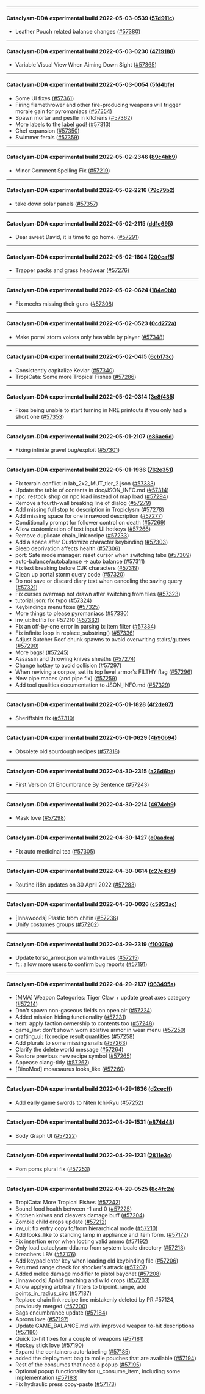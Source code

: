 
---

#### Cataclysm-DDA experimental build 2022-05-03-0539 ([57d911c](https://github.com/CleverRaven/Cataclysm-DDA/releases/tag/cdda-experimental-2022-05-03-0539))

* Leather Pouch related balance changes ([#57380](https://github.com/CleverRaven/Cataclysm-DDA/pull/57380))

---

#### Cataclysm-DDA experimental build 2022-05-03-0230 ([4719188](https://github.com/CleverRaven/Cataclysm-DDA/releases/tag/cdda-experimental-2022-05-03-0230))

* Variable Visual View When Aiming Down Sight ([#57365](https://github.com/CleverRaven/Cataclysm-DDA/pull/57365))

---

#### Cataclysm-DDA experimental build 2022-05-03-0054 ([5fd4bfe](https://github.com/CleverRaven/Cataclysm-DDA/releases/tag/cdda-experimental-2022-05-03-0054))

* Some UI fixes ([#57361](https://github.com/CleverRaven/Cataclysm-DDA/pull/57361))
* Firing flamethrower and other fire-producing weapons will trigger morale gain for pyromaniacs ([#57354](https://github.com/CleverRaven/Cataclysm-DDA/pull/57354))
* Spawn mortar and pestle in kitchens ([#57362](https://github.com/CleverRaven/Cataclysm-DDA/pull/57362))
* More labels to the label god! ([#57313](https://github.com/CleverRaven/Cataclysm-DDA/pull/57313))
* Chef expansion ([#57350](https://github.com/CleverRaven/Cataclysm-DDA/pull/57350))
* Swimmer ferals ([#57359](https://github.com/CleverRaven/Cataclysm-DDA/pull/57359))

---

#### Cataclysm-DDA experimental build 2022-05-02-2346 ([89c4bb9](https://github.com/CleverRaven/Cataclysm-DDA/releases/tag/cdda-experimental-2022-05-02-2346))

* Minor Comment Spelling Fix ([#57219](https://github.com/CleverRaven/Cataclysm-DDA/pull/57219))

---

#### Cataclysm-DDA experimental build 2022-05-02-2216 ([79c79b2](https://github.com/CleverRaven/Cataclysm-DDA/releases/tag/cdda-experimental-2022-05-02-2216))

* take down solar panels ([#57357](https://github.com/CleverRaven/Cataclysm-DDA/pull/57357))

---

#### Cataclysm-DDA experimental build 2022-05-02-2115 ([dd1c695](https://github.com/CleverRaven/Cataclysm-DDA/releases/tag/cdda-experimental-2022-05-02-2115))

* Dear sweet David, it is time to go home. ([#57291](https://github.com/CleverRaven/Cataclysm-DDA/pull/57291))

---

#### Cataclysm-DDA experimental build 2022-05-02-1804 ([200caf5](https://github.com/CleverRaven/Cataclysm-DDA/releases/tag/cdda-experimental-2022-05-02-1804))

* Trapper packs and grass headwear ([#57276](https://github.com/CleverRaven/Cataclysm-DDA/pull/57276))

---

#### Cataclysm-DDA experimental build 2022-05-02-0624 ([184e0bb](https://github.com/CleverRaven/Cataclysm-DDA/releases/tag/cdda-experimental-2022-05-02-0624))

* Fix mechs missing their guns ([#57308](https://github.com/CleverRaven/Cataclysm-DDA/pull/57308))

---

#### Cataclysm-DDA experimental build 2022-05-02-0523 ([0cd272a](https://github.com/CleverRaven/Cataclysm-DDA/releases/tag/cdda-experimental-2022-05-02-0523))

* Make portal storm voices only hearable by player ([#57348](https://github.com/CleverRaven/Cataclysm-DDA/pull/57348))

---

#### Cataclysm-DDA experimental build 2022-05-02-0415 ([6cb173c](https://github.com/CleverRaven/Cataclysm-DDA/releases/tag/cdda-experimental-2022-05-02-0415))

* Consistently capitalize Kevlar ([#57340](https://github.com/CleverRaven/Cataclysm-DDA/pull/57340))
* TropiCata: Some more Tropical Fishes ([#57286](https://github.com/CleverRaven/Cataclysm-DDA/pull/57286))

---

#### Cataclysm-DDA experimental build 2022-05-02-0314 ([3e8f435](https://github.com/CleverRaven/Cataclysm-DDA/releases/tag/cdda-experimental-2022-05-02-0314))

* Fixes being unable to start turning in NRE printouts if you only had a short one ([#57353](https://github.com/CleverRaven/Cataclysm-DDA/pull/57353))

---

#### Cataclysm-DDA experimental build 2022-05-01-2107 ([c86ae6d](https://github.com/CleverRaven/Cataclysm-DDA/releases/tag/cdda-experimental-2022-05-01-2107))

* Fixing infinite gravel bug/exploit ([#57301](https://github.com/CleverRaven/Cataclysm-DDA/pull/57301))

---

#### Cataclysm-DDA experimental build 2022-05-01-1936 ([762e351](https://github.com/CleverRaven/Cataclysm-DDA/releases/tag/cdda-experimental-2022-05-01-1936))

* Fix terrain conflict in lab_2x2_MUT_tier_2.json ([#57333](https://github.com/CleverRaven/Cataclysm-DDA/pull/57333))
* Update the table of contents in doc/JSON_INFO.md ([#57314](https://github.com/CleverRaven/Cataclysm-DDA/pull/57314))
* npc: restock shop on npc load instead of map load ([#57294](https://github.com/CleverRaven/Cataclysm-DDA/pull/57294))
* Remove a fourth-wall breaking line of dialog ([#57279](https://github.com/CleverRaven/Cataclysm-DDA/pull/57279))
* Add missing full stop to description in Tropiclysm ([#57278](https://github.com/CleverRaven/Cataclysm-DDA/pull/57278))
* Add missing space for one innawood description ([#57277](https://github.com/CleverRaven/Cataclysm-DDA/pull/57277))
* Conditionally prompt for follower control on death ([#57269](https://github.com/CleverRaven/Cataclysm-DDA/pull/57269))
* Allow customization of text input UI hotkeys ([#57266](https://github.com/CleverRaven/Cataclysm-DDA/pull/57266))
* Remove duplicate chain_link recipe ([#57233](https://github.com/CleverRaven/Cataclysm-DDA/pull/57233))
* Add a space after Customize character keybinding ([#57303](https://github.com/CleverRaven/Cataclysm-DDA/pull/57303))
* Sleep deprivation affects health ([#57306](https://github.com/CleverRaven/Cataclysm-DDA/pull/57306))
* port: Safe mode manager: reset cursor when switching tabs ([#57309](https://github.com/CleverRaven/Cataclysm-DDA/pull/57309))
* auto-balance/autobalance → auto balance ([#57311](https://github.com/CleverRaven/Cataclysm-DDA/pull/57311))
* Fix text breaking before CJK characters ([#57319](https://github.com/CleverRaven/Cataclysm-DDA/pull/57319))
* Clean up portal storm query code ([#57320](https://github.com/CleverRaven/Cataclysm-DDA/pull/57320))
* Do not save or discard diary text when canceling the saving query ([#57321](https://github.com/CleverRaven/Cataclysm-DDA/pull/57321))
* Fix curses overmap not drawn after switching from tiles ([#57323](https://github.com/CleverRaven/Cataclysm-DDA/pull/57323))
* tutorial.json: fix typo ([#57324](https://github.com/CleverRaven/Cataclysm-DDA/pull/57324))
* Keybindings menu fixes ([#57325](https://github.com/CleverRaven/Cataclysm-DDA/pull/57325))
* More things to please pyromaniacs ([#57330](https://github.com/CleverRaven/Cataclysm-DDA/pull/57330))
* inv_ui: hotfix for #57210 ([#57332](https://github.com/CleverRaven/Cataclysm-DDA/pull/57332))
* Fix an off-by-one error in parsing b: item filter ([#57334](https://github.com/CleverRaven/Cataclysm-DDA/pull/57334))
* Fix infinite loop in replace_substring() ([#57336](https://github.com/CleverRaven/Cataclysm-DDA/pull/57336))
* Adjust Butcher Roof chunk spawns to avoid overwriting stairs/gutters ([#57290](https://github.com/CleverRaven/Cataclysm-DDA/pull/57290))
* More bags! ([#57245](https://github.com/CleverRaven/Cataclysm-DDA/pull/57245))
* Assassin and throwing knives sheaths ([#57274](https://github.com/CleverRaven/Cataclysm-DDA/pull/57274))
* Change hotkey to avoid collision ([#57297](https://github.com/CleverRaven/Cataclysm-DDA/pull/57297))
* When reviving a corpse, set its top level armor's FILTHY flag ([#57296](https://github.com/CleverRaven/Cataclysm-DDA/pull/57296))
* New pipe maces (and pipe fix) ([#57259](https://github.com/CleverRaven/Cataclysm-DDA/pull/57259))
* Add tool qualities documentation to JSON_INFO.md ([#57329](https://github.com/CleverRaven/Cataclysm-DDA/pull/57329))

---

#### Cataclysm-DDA experimental build 2022-05-01-1828 ([4f2de87](https://github.com/CleverRaven/Cataclysm-DDA/releases/tag/cdda-experimental-2022-05-01-1828))

* Sheriffshirt fix ([#57310](https://github.com/CleverRaven/Cataclysm-DDA/pull/57310))

---

#### Cataclysm-DDA experimental build 2022-05-01-0629 ([4b90b94](https://github.com/CleverRaven/Cataclysm-DDA/releases/tag/cdda-experimental-2022-05-01-0629))

* Obsolete old sourdough recipes ([#57318](https://github.com/CleverRaven/Cataclysm-DDA/pull/57318))

---

#### Cataclysm-DDA experimental build 2022-04-30-2315 ([a26d6be](https://github.com/CleverRaven/Cataclysm-DDA/releases/tag/cdda-experimental-2022-04-30-2315))

* First Version Of Encumbrance By Sentence ([#57243](https://github.com/CleverRaven/Cataclysm-DDA/pull/57243))

---

#### Cataclysm-DDA experimental build 2022-04-30-2214 ([4974cb9](https://github.com/CleverRaven/Cataclysm-DDA/releases/tag/cdda-experimental-2022-04-30-2214))

* Mask love ([#57298](https://github.com/CleverRaven/Cataclysm-DDA/pull/57298))

---

#### Cataclysm-DDA experimental build 2022-04-30-1427 ([e0aadea](https://github.com/CleverRaven/Cataclysm-DDA/releases/tag/cdda-experimental-2022-04-30-1427))

* Fix auto medicinal tea ([#57305](https://github.com/CleverRaven/Cataclysm-DDA/pull/57305))

---

#### Cataclysm-DDA experimental build 2022-04-30-0614 ([c27c434](https://github.com/CleverRaven/Cataclysm-DDA/releases/tag/cdda-experimental-2022-04-30-0614))

* Routine i18n updates on 30 April 2022 ([#57283](https://github.com/CleverRaven/Cataclysm-DDA/pull/57283))

---

#### Cataclysm-DDA experimental build 2022-04-30-0026 ([c5953ac](https://github.com/CleverRaven/Cataclysm-DDA/releases/tag/cdda-experimental-2022-04-30-0026))

* [Innawoods] Plastic from chitin ([#57236](https://github.com/CleverRaven/Cataclysm-DDA/pull/57236))
* Unify costumes groups ([#57202](https://github.com/CleverRaven/Cataclysm-DDA/pull/57202))

---

#### Cataclysm-DDA experimental build 2022-04-29-2319 ([f10076a](https://github.com/CleverRaven/Cataclysm-DDA/releases/tag/cdda-experimental-2022-04-29-2319))

* Update torso_armor.json warmth values ([#57215](https://github.com/CleverRaven/Cataclysm-DDA/pull/57215))
* ft.: allow more users to confirm bug reports ([#57191](https://github.com/CleverRaven/Cataclysm-DDA/pull/57191))

---

#### Cataclysm-DDA experimental build 2022-04-29-2137 ([963495a](https://github.com/CleverRaven/Cataclysm-DDA/releases/tag/cdda-experimental-2022-04-29-2137))

* [MMA] Weapon Categories: Tiger Claw + update great axes category ([#57214](https://github.com/CleverRaven/Cataclysm-DDA/pull/57214))
* Don't spawn non-gaseous fields on open air ([#57224](https://github.com/CleverRaven/Cataclysm-DDA/pull/57224))
* Added mission hiding functionality ([#57231](https://github.com/CleverRaven/Cataclysm-DDA/pull/57231))
* item: apply faction ownership to contents too ([#57248](https://github.com/CleverRaven/Cataclysm-DDA/pull/57248))
* game_inv: don't shown worn ablative armor in wear menu ([#57250](https://github.com/CleverRaven/Cataclysm-DDA/pull/57250))
* crafting_ui: fix recipe result quantities ([#57258](https://github.com/CleverRaven/Cataclysm-DDA/pull/57258))
* Add plurals to some missing snails ([#57263](https://github.com/CleverRaven/Cataclysm-DDA/pull/57263))
* Clarify the delete world message ([#57264](https://github.com/CleverRaven/Cataclysm-DDA/pull/57264))
* Restore previous new recipe symbol ([#57265](https://github.com/CleverRaven/Cataclysm-DDA/pull/57265))
* Appease clang-tidy ([#57267](https://github.com/CleverRaven/Cataclysm-DDA/pull/57267))
* [DinoMod] mosasaurus looks_like ([#57260](https://github.com/CleverRaven/Cataclysm-DDA/pull/57260))

---

#### Cataclysm-DDA experimental build 2022-04-29-1636 ([d2cecff](https://github.com/CleverRaven/Cataclysm-DDA/releases/tag/cdda-experimental-2022-04-29-1636))

* Add early game swords to Niten Ichi-Ryu ([#57252](https://github.com/CleverRaven/Cataclysm-DDA/pull/57252))

---

#### Cataclysm-DDA experimental build 2022-04-29-1531 ([e874d48](https://github.com/CleverRaven/Cataclysm-DDA/releases/tag/cdda-experimental-2022-04-29-1531))

* Body Graph UI ([#57222](https://github.com/CleverRaven/Cataclysm-DDA/pull/57222))

---

#### Cataclysm-DDA experimental build 2022-04-29-1231 ([2811e3c](https://github.com/CleverRaven/Cataclysm-DDA/releases/tag/cdda-experimental-2022-04-29-1231))

* Pom poms plural fix ([#57253](https://github.com/CleverRaven/Cataclysm-DDA/pull/57253))

---

#### Cataclysm-DDA experimental build 2022-04-29-0525 ([8c4fc2a](https://github.com/CleverRaven/Cataclysm-DDA/releases/tag/cdda-experimental-2022-04-29-0525))

* TropiCata: More Tropical Fishes ([#57242](https://github.com/CleverRaven/Cataclysm-DDA/pull/57242))
* Bound food health between -1 and 0 ([#57225](https://github.com/CleverRaven/Cataclysm-DDA/pull/57225))
* Kitchen knives and cleavers damage buff ([#57204](https://github.com/CleverRaven/Cataclysm-DDA/pull/57204))
* Zombie child drops update ([#57212](https://github.com/CleverRaven/Cataclysm-DDA/pull/57212))
* inv_ui: fix entry copy to/from hierarchical mode ([#57210](https://github.com/CleverRaven/Cataclysm-DDA/pull/57210))
* Add looks_like to standing lamp in appliance and item form. ([#57172](https://github.com/CleverRaven/Cataclysm-DDA/pull/57172))
* Fix insertion error when looting valid ammo ([#57192](https://github.com/CleverRaven/Cataclysm-DDA/pull/57192))
* Only load cataclysm-dda.mo from system locale directory ([#57213](https://github.com/CleverRaven/Cataclysm-DDA/pull/57213))
* breachers LBV ([#57176](https://github.com/CleverRaven/Cataclysm-DDA/pull/57176))
* Add keypad enter key when loading old keybinding file ([#57206](https://github.com/CleverRaven/Cataclysm-DDA/pull/57206))
* Returned range check for shocker's attack ([#57207](https://github.com/CleverRaven/Cataclysm-DDA/pull/57207))
* Added melee damage modifier to pistol bayonet ([#57208](https://github.com/CleverRaven/Cataclysm-DDA/pull/57208))
* [Innawoods] Aphid ranching and wild crops ([#57203](https://github.com/CleverRaven/Cataclysm-DDA/pull/57203))
* Allow applying arbitrary filters to tripoint_range, add points_in_radius_circ ([#57187](https://github.com/CleverRaven/Cataclysm-DDA/pull/57187))
* Replace chain link recipe line mistakenly deleted by PR #57124, previously merged ([#57200](https://github.com/CleverRaven/Cataclysm-DDA/pull/57200))
* Bags encumbrance update ([#57184](https://github.com/CleverRaven/Cataclysm-DDA/pull/57184))
* Aprons love ([#57197](https://github.com/CleverRaven/Cataclysm-DDA/pull/57197))
* Update GAME_BALANCE.md with improved weapon to-hit descriptions ([#57180](https://github.com/CleverRaven/Cataclysm-DDA/pull/57180))
* Quick to-hit fixes for a couple of weapons ([#57181](https://github.com/CleverRaven/Cataclysm-DDA/pull/57181))
* Hockey stick love ([#57190](https://github.com/CleverRaven/Cataclysm-DDA/pull/57190))
* Expand the containers auto-labeling ([#57185](https://github.com/CleverRaven/Cataclysm-DDA/pull/57185))
* added the deployment bag to molle pouches that are available ([#57194](https://github.com/CleverRaven/Cataclysm-DDA/pull/57194))
* Rest of the consumes that need a popup ([#57195](https://github.com/CleverRaven/Cataclysm-DDA/pull/57195))
* Optional popup functionality for u_consume_item, including some implementation ([#57183](https://github.com/CleverRaven/Cataclysm-DDA/pull/57183))
* Fix hydraulic press copy-paste ([#57173](https://github.com/CleverRaven/Cataclysm-DDA/pull/57173))
